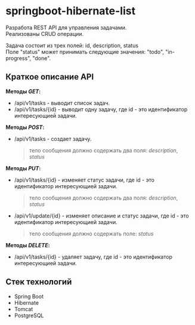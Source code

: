 # springboot-hibernate-list
Разработа REST API для управления задачами.\
Реализованы CRUD операции.

Задача состоит из трех полей: id, description, status\
Поле "status" может принимать следующие значения: "todo", "in-progress", "done".

## Краткое описание API
__Методы *GET*:__
  - /api/v1/tasks - выводит список задач.
  - /api/v1/tasks/{id} - выводит одну задачу, где id - это идентификатор интересующией задачи.

__Методы *POST*:__
  - /api/v1/tasks - создает задачу.
    > тело сообщения должно содержать два поля: *description*, *status*
    
__Методы *PUT*:__
  - /api/v1/tasks/{id} - изменяет статус задачи, где id - это идентификатор интересующией задачи.
    > тело сообщения должно содержать два поля: *description*, *status*
  - /api/v1/update/{id} - изменяет описание и статус задачи, где id - это идентификатор интересующией задачи.
    > тело сообщения должно содержать поле: *status*

__Методы *DELETE*:__
  - /api/v1/tasks/{id} - удаляет задачу, где id - это идентификатор интересующией задачи.

## Стек технологий
- Spring Boot
- Hibernate
- Tomcat
- PostgreSQL
